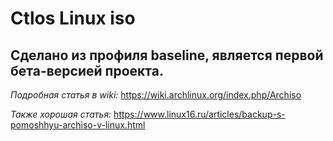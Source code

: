 # Ctlos Linux iso

## Сделано из профиля baseline, является первой бета-версией проекта.

_Подробная статья в wiki:_ https://wiki.archlinux.org/index.php/Archiso

_Также хорошая статья:_ https://www.linux16.ru/articles/backup-s-pomoshhyu-archiso-v-linux.html
```
